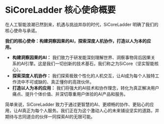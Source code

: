 # SiCoreLadder 核心使命概要

在人工智能浪潮已然到来，机遇与挑战并存的时代，SiCoreLadder 明确了我们的核心使命与承诺。

**我们的核心使命：构建洞察因果的AI，探索深度人机协作，打造以人为本的应用。**

*   **构建洞察因果的AI：** 我们致力于研发能深刻理解世界、洞察事物背后因果关系的AI引擎。这是我们一切创新的技术基石，我们称之为SiCore（坚实智能核心）。
*   **探索深度人机协作：** 我们探索极致个性化的人机交互，让AI成为每个人独特工作流中不可或缺的、真正懂你的高效伙伴。
*   **打造以人为本的应用：** 我们将强大的AI技术和协作理念，转化为真正解决用户痛点、提升个体价值、并深切尊重用户体验的AI产品和服务。

简单来说，SiCoreLadder 致力于通过更智慧的AI、更顺畅的协作、更贴心的应用，让AI真正为每个人服务。我们正在为这个激动人心的未来铺设坚实的道路，并期待与志同道合的伙伴一同探索AI的无限可能。 